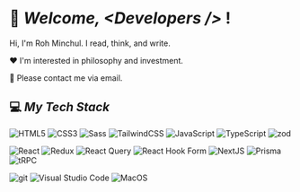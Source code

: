 # 👋 ***Welcome, \<Developers /\>*** ! 

Hi, I'm Roh Minchul. I read, think, and write. 

:heart: I'm interested in philosophy and investment. 

:e-mail: Please contact me via email. 

## :computer: ***My Tech Stack***

<img alt="HTML5" src="https://img.shields.io/badge/html5%20-%23E34F26.svg?&style=for-the-badge&logo=html5&logoColor=white"/> <img alt="CSS3" src="https://img.shields.io/badge/css3%20-%231572B6.svg?&style=for-the-badge&logo=css3&logoColor=white"/> <img alt="Sass" src="https://img.shields.io/badge/SASS-hotpink.svg?style=for-the-badge&logo=SASS&logoColor=white"> <img alt="TailwindCSS" src="https://img.shields.io/badge/tailwindcss%20-%2338B2AC.svg?&style=for-the-badge&logo=tailwind-css&logoColor=white"/> <img alt="JavaScript" src="https://img.shields.io/badge/javascript%20-%23323330.svg?&style=for-the-badge&logo=javascript&logoColor=%23F7DF1E"/> <img alt="TypeScript" src="https://img.shields.io/badge/typescript%20-%23007ACC.svg?&style=for-the-badge&logo=typescript&logoColor=white"/> <img alt="zod" src="https://img.shields.io/badge/Zod-3E67B1?logo=zod&logoColor=fff&style=for-the-badge" />

<img alt="React" src="https://img.shields.io/badge/react%20-%2320232a.svg?&style=for-the-badge&logo=react&logoColor=%2361DAFB"/> <img alt="Redux" src="https://img.shields.io/badge/redux-%23593d88.svg?style=for-the-badge&logo=redux&logoColor=white" /> <img alt="React Query" src="https://img.shields.io/badge/-React%20Query-FF4154?style=for-the-badge&logo=react%20query&logoColor=white" /> <img alt="React Hook Form" src="https://img.shields.io/badge/React%20Hook%20Form-%23EC5990.svg?style=for-the-badge&logo=reacthookform&logoColor=white" /> <img alt="NextJS" src="https://img.shields.io/badge/next.js-000000?style=for-the-badge&logo=nextdotjs&logoColor=white"/> <img alt="Prisma" src="https://img.shields.io/badge/Prisma-3982CE?style=for-the-badge&logo=Prisma&logoColor=white"/> <img alt="tRPC" src="https://img.shields.io/badge/tRPC-2596BE.svg?style=for-the-badge&logo=tRPC&logoColor=white" />

<img alt="git" src="https://img.shields.io/badge/git-%23F05033.svg?style=for-the-badge&logo=git&logoColor=white" /> <img alt="Visual Studio Code" src="https://img.shields.io/badge/Visual%20Studio%20Code-0078d7.svg?&style=for-the-badge&logo=visual-studio-code&logoColor=white"/> <img alt="MacOS" src="https://img.shields.io/badge/mac%20os-000000?style=for-the-badge&logo=macos&logoColor=F0F0F0" />

